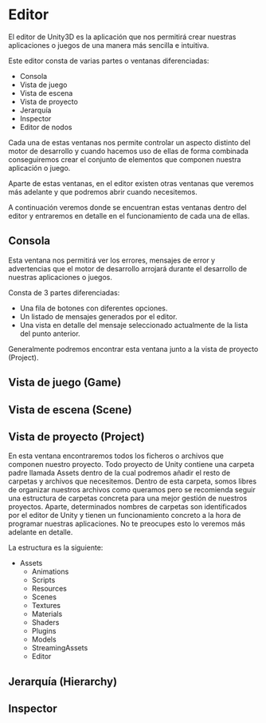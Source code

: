 # Editor

El editor de Unity3D es la aplicación que nos permitirá crear nuestras aplicaciones o juegos de una manera más sencilla e intuitiva.

Este editor consta de varias partes o ventanas diferenciadas:

* Consola
* Vista de juego
* Vista de escena
* Vista de proyecto
* Jerarquía
* Inspector
* Editor de nodos

Cada una de estas ventanas nos permite controlar un aspecto distinto del motor de desarrollo y cuando hacemos uso de ellas de forma combinada conseguiremos crear el conjunto de elementos que componen nuestra aplicación o juego.

Aparte de estas ventanas, en el editor existen otras ventanas que veremos más adelante y que podremos abrir cuando necesitemos.

A continuación veremos donde se encuentran estas ventanas dentro del editor y entraremos en detalle en el funcionamiento de cada una de ellas.

## Consola

Esta ventana nos permitirá ver los errores, mensajes de error y advertencias que el motor de desarrollo arrojará durante el desarrollo de nuestras aplicaciones o juegos.

Consta de 3 partes diferenciadas:

* Una fila de botones con diferentes opciones.
* Un listado de mensajes generados por el editor.
* Una vista en detalle del mensaje seleccionado actualmente de la lista del punto anterior.

Generalmente podremos encontrar esta ventana junto a la vista de proyecto (Project). 

## Vista de juego (Game)

## Vista de escena (Scene)

## Vista de proyecto (Project)

En esta ventana encontraremos todos los ficheros o archivos que componen nuestro proyecto.
Todo proyecto de Unity contiene una carpeta padre llamada Assets dentro de la cual podremos añadir el resto de carpetas y archivos que necesitemos.
Dentro de esta carpeta, somos libres de organizar nuestros archivos como queramos pero se recomienda seguir una estructura de carpetas concreta para una mejor gestión de nuestros proyectos. Aparte, determinados nombres de carpetas son identificados por el editor de Unity y tienen un funcionamiento concreto a la hora de programar nuestras aplicaciones. No te preocupes esto lo veremos más adelante en detalle.

La estructura es la siguiente:

* Assets
  * Animations
  * Scripts
  * Resources
  * Scenes
  * Textures
  * Materials
  * Shaders
  * Plugins
  * Models
  * StreamingAssets
  * Editor


## Jerarquía (Hierarchy)

## Inspector
